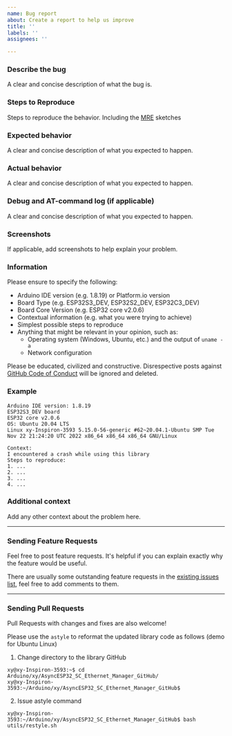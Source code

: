 ```yaml
---
name: Bug report
about: Create a report to help us improve
title: ''
labels: ''
assignees: ''

---
```


### Describe the bug

A clear and concise description of what the bug is.

### Steps to Reproduce

Steps to reproduce the behavior. Including the [MRE](https://stackoverflow.com/help/minimal-reproducible-example) sketches

### Expected behavior

A clear and concise description of what you expected to happen.

### Actual behavior

A clear and concise description of what you expected to happen.

### Debug and AT-command log (if applicable)

A clear and concise description of what you expected to happen.

### Screenshots

If applicable, add screenshots to help explain your problem.

### Information

Please ensure to specify the following:

* Arduino IDE version (e.g. 1.8.19) or Platform.io version
* Board Type (e.g. ESP32S3_DEV, ESP32S2_DEV, ESP32C3_DEV)
* Board Core Version (e.g. ESP32 core v2.0.6)
* Contextual information (e.g. what you were trying to achieve)
* Simplest possible steps to reproduce
* Anything that might be relevant in your opinion, such as:
  * Operating system (Windows, Ubuntu, etc.) and the output of `uname -a`
  * Network configuration


Please be educated, civilized and constructive. Disrespective posts against [GitHub Code of Conduct](https://docs.github.com/en/site-policy/github-terms/github-event-code-of-conduct) will be ignored and deleted.


### Example

```
Arduino IDE version: 1.8.19
ESP32S3_DEV board
ESP32 core v2.0.6
OS: Ubuntu 20.04 LTS
Linux xy-Inspiron-3593 5.15.0-56-generic #62~20.04.1-Ubuntu SMP Tue Nov 22 21:24:20 UTC 2022 x86_64 x86_64 x86_64 GNU/Linux

Context:
I encountered a crash while using this library
Steps to reproduce:
1. ...
2. ...
3. ...
4. ...
```

### Additional context

Add any other context about the problem here.

---

### Sending Feature Requests

Feel free to post feature requests. It's helpful if you can explain exactly why the feature would be useful.

There are usually some outstanding feature requests in the [existing issues list](https://github.com/khoih-prog/AsyncESP32_SC_Ethernet_Manager/issues?q=is%3Aopen+is%3Aissue+label%3Aenhancement), feel free to add comments to them.

---

### Sending Pull Requests

Pull Requests with changes and fixes are also welcome!

Please use the `astyle` to reformat the updated library code as follows (demo for Ubuntu Linux)

1. Change directory to the library GitHub

```
xy@xy-Inspiron-3593:~$ cd Arduino/xy/AsyncESP32_SC_Ethernet_Manager_GitHub/
xy@xy-Inspiron-3593:~/Arduino/xy/AsyncESP32_SC_Ethernet_Manager_GitHub$
```

2. Issue astyle command

```
xy@xy-Inspiron-3593:~/Arduino/xy/AsyncESP32_SC_Ethernet_Manager_GitHub$ bash utils/restyle.sh
```
